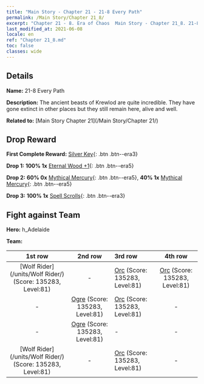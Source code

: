 ```yaml
---
title: "Main Story - Chapter 21 - 21-8 Every Path"
permalink: /Main Story/Chapter 21_8/
excerpt: "Chapter 21 - 8. Era of Chaos  Main Story - Chapter 21_8. 21-8 Every Path"
last_modified_at: 2021-06-08
locale: en
ref: "Chapter 21_8.md"
toc: false
classes: wide
---
```


## Details

 **Name:** 21-8 Every Path

 **Description:** The ancient beasts of Krewlod are quite incredible. They have gone extinct in other places but they still remain here, alive and well.

 **Related to:** [Main Story Chapter 21](/Main Story/Chapter 21/)

## Drop Reward

 **First Complete Reward:** [Silver Key](/Items/con_693/){: .btn .btn--era3}

 **Drop 1:** **100% 1x** [Eternal Wood +1](/Items/mat_69/){: .btn .btn--era5}

 **Drop 2:** **60% 0x** [Mythical Mercury](/Items/mat_63/){: .btn .btn--era5}, **40% 1x** [Mythical Mercury](/Items/mat_63/){: .btn .btn--era5}

 **Drop 3:** **100% 1x** [Spell Scrolls](/Items/con_694/){: .btn .btn--era3}


## Fight against Team
 **Hero:** h_Adelaide

 **Team:**


  | 1st row | 2nd row | 3rd row | 4th row |
  |:----:|:----:|:----|:----:|
  | [Wolf Rider](/units/Wolf Rider/) (Score: 135283, Level:81)  | - | [Orc](/units/Orc/) (Score: 135283, Level:81)  | [Orc](/units/Orc/) (Score: 135283, Level:81)  |
  | - | [Ogre](/units/Ogre/) (Score: 135283, Level:81)  | [Orc](/units/Orc/) (Score: 135283, Level:81)  | - |
  | - | [Ogre](/units/Ogre/) (Score: 135283, Level:81)  | - | - |
  | [Wolf Rider](/units/Wolf Rider/) (Score: 135283, Level:81)  | - | [Orc](/units/Orc/) (Score: 135283, Level:81)  | - |


